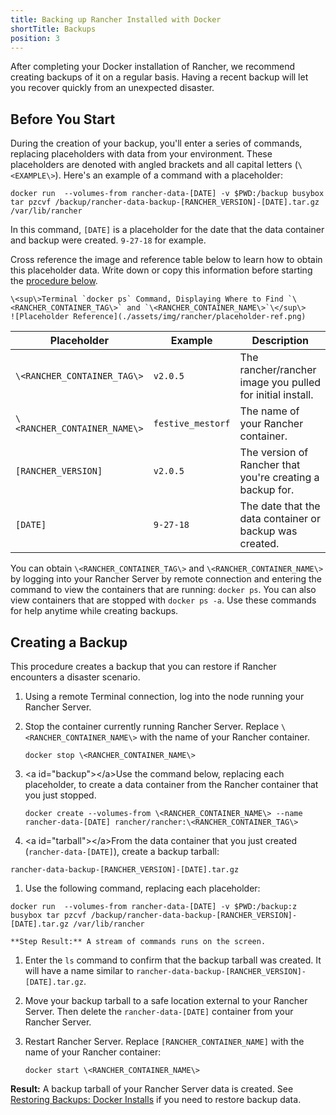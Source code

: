 ```yaml
---
title: Backing up Rancher Installed with Docker
shortTitle: Backups
position: 3
---
```


After completing your Docker installation of Rancher, we recommend creating backups of it on a regular basis. Having a recent backup will let you recover quickly from an unexpected disaster.

## Before You Start

During the creation of your backup, you'll enter a series of commands, replacing placeholders with data from your environment. These placeholders are denoted with angled brackets and all capital letters (`\<EXAMPLE\>`). Here's an example of a command with a placeholder:

```
docker run  --volumes-from rancher-data-[DATE] -v $PWD:/backup busybox tar pzcvf /backup/rancher-data-backup-[RANCHER_VERSION]-[DATE].tar.gz /var/lib/rancher
```

In this command, `[DATE]` is a placeholder for the date that the data container and backup were created. `9-27-18` for example.

Cross reference the image and reference table below to learn how to obtain this placeholder data. Write down or copy this information before starting the [procedure below](#creating-a-backup).
```img
\<sup\>Terminal `docker ps` Command, Displaying Where to Find `\<RANCHER_CONTAINER_TAG\>` and `\<RANCHER_CONTAINER_NAME\>`\</sup\>
![Placeholder Reference](./assets/img/rancher/placeholder-ref.png)
```
| Placeholder                | Example                    | Description                                               |
| -------------------------- | -------------------------- | --------------------------------------------------------- |
| `\<RANCHER_CONTAINER_TAG\>`  | `v2.0.5`                   | The rancher/rancher image you pulled for initial install. |
| `\<RANCHER_CONTAINER_NAME\>` | `festive_mestorf`          | The name of your Rancher container.                       |
| `[RANCHER_VERSION]`        | `v2.0.5`                   | The version of Rancher that you're creating a backup for. |
| `[DATE]`                   | `9-27-18`                  | The date that the data container or backup was created.   |


You can obtain `\<RANCHER_CONTAINER_TAG\>` and `\<RANCHER_CONTAINER_NAME\>` by logging into your Rancher Server by remote connection and entering the command to view the containers that are running: `docker ps`. You can also view containers that are stopped with `docker ps -a`. Use these commands for help anytime while creating backups.

## Creating a Backup

This procedure creates a backup that you can restore if Rancher encounters a disaster scenario.


1. Using a remote Terminal connection, log into the node running your Rancher Server.

1. Stop the container currently running Rancher Server. Replace `\<RANCHER_CONTAINER_NAME\>` with the name of your Rancher container.

    ```
    docker stop \<RANCHER_CONTAINER_NAME\>
    ```
1. \<a id="backup"\>\</a\>Use the command below, replacing each placeholder, to create a data container from the Rancher container that you just stopped.

    ```
    docker create --volumes-from \<RANCHER_CONTAINER_NAME\> --name rancher-data-[DATE] rancher/rancher:\<RANCHER_CONTAINER_TAG\>
    ```

1. \<a id="tarball"\>\</a\>From the data container that you just created (`rancher-data-[DATE]`), create a backup tarball:
```
rancher-data-backup-[RANCHER_VERSION]-[DATE].tar.gz
```
1. Use the following command, replacing each placeholder:

```
docker run  --volumes-from rancher-data-[DATE] -v $PWD:/backup:z busybox tar pzcvf /backup/rancher-data-backup-[RANCHER_VERSION]-[DATE].tar.gz /var/lib/rancher
```

    **Step Result:** A stream of commands runs on the screen.

1. Enter the `ls` command to confirm that the backup tarball was created. It will have a name similar to `rancher-data-backup-[RANCHER_VERSION]-[DATE].tar.gz`.

1. Move your backup tarball to a safe location external to your Rancher Server. Then delete the `rancher-data-[DATE]` container from your Rancher Server.

1. Restart Rancher Server. Replace `[RANCHER_CONTAINER_NAME]` with the name of your Rancher container:

    ```
    docker start \<RANCHER_CONTAINER_NAME\>
    ```

**Result:** A backup tarball of your Rancher Server data is created. See [Restoring Backups: Docker Installs](https://rancher.com/docs/rancher/v2.6/en/backups/docker-installs/docker-restores) if you need to restore backup data.
